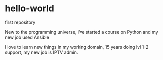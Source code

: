 # hello-world
first repository


New to the programming universe, i've started a course on Python and my new job used Ansible

I love to learn new things in my working domain, 15 years doing lvl 1-2 support, my new job is IPTV admin.

